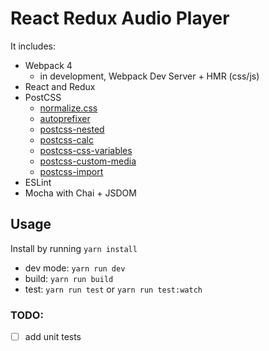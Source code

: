 # React Redux Audio Player

It includes:

* Webpack 4
  * in development, Webpack Dev Server + HMR (css/js)
* React and Redux
* PostCSS
  * [normalize.css](https://github.com/necolas/normalize.css)
  * [autoprefixer](https://github.com/postcss/autoprefixer)
  * [postcss-nested](https://github.com/postcss/postcss-nested)
  * [postcss-calc](https://github.com/postcss/postcss-calc)
  * [postcss-css-variables](https://github.com/MadLittleMods/postcss-css-variables)
  * [postcss-custom-media](https://github.com/postcss/postcss-custom-media)
  * [postcss-import](https://github.com/postcss/postcss-import)
* ESLint
* Mocha with Chai + JSDOM

## Usage

Install by running `yarn install`

* dev mode: `yarn run dev`
* build: `yarn run build`
* test: `yarn run test` or `yarn run test:watch`

### TODO:
- [ ] add unit tests
